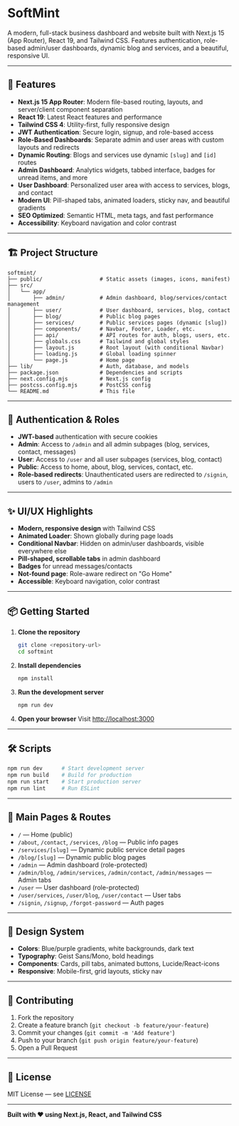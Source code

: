 # SoftMint

A modern, full-stack business dashboard and website built with Next.js 15 (App Router), React 19, and Tailwind CSS. Features authentication, role-based admin/user dashboards, dynamic blog and services, and a beautiful, responsive UI.

---

## 🚀 Features

- **Next.js 15 App Router**: Modern file-based routing, layouts, and server/client component separation
- **React 19**: Latest React features and performance
- **Tailwind CSS 4**: Utility-first, fully responsive design
- **JWT Authentication**: Secure login, signup, and role-based access
- **Role-Based Dashboards**: Separate admin and user areas with custom layouts and redirects
- **Dynamic Routing**: Blogs and services use dynamic `[slug]` and `[id]` routes
- **Admin Dashboard**: Analytics widgets, tabbed interface, badges for unread items, and more
- **User Dashboard**: Personalized user area with access to services, blogs, and contact
- **Modern UI**: Pill-shaped tabs, animated loaders, sticky nav, and beautiful gradients
- **SEO Optimized**: Semantic HTML, meta tags, and fast performance
- **Accessibility**: Keyboard navigation and color contrast

---

## 🏗️ Project Structure

```
softmint/
├── public/                  # Static assets (images, icons, manifest)
├── src/
│   └── app/
│       ├── admin/           # Admin dashboard, blog/services/contact management
│       ├── user/            # User dashboard, services, blog, contact
│       ├── blog/            # Public blog pages
│       ├── services/        # Public services pages (dynamic [slug])
│       ├── components/      # Navbar, Footer, Loader, etc.
│       ├── api/             # API routes for auth, blogs, users, etc.
│       ├── globals.css      # Tailwind and global styles
│       ├── layout.js        # Root layout (with conditional Navbar)
│       ├── loading.js       # Global loading spinner
│       └── page.js          # Home page
├── lib/                     # Auth, database, and models
├── package.json             # Dependencies and scripts
├── next.config.mjs          # Next.js config
├── postcss.config.mjs       # PostCSS config
└── README.md                # This file
```

---

## 🔐 Authentication & Roles
- **JWT-based** authentication with secure cookies
- **Admin**: Access to `/admin` and all admin subpages (blog, services, contact, messages)
- **User**: Access to `/user` and all user subpages (services, blog, contact)
- **Public**: Access to home, about, blog, services, contact, etc.
- **Role-based redirects**: Unauthenticated users are redirected to `/signin`, users to `/user`, admins to `/admin`

---

## ✨ UI/UX Highlights
- **Modern, responsive design** with Tailwind CSS
- **Animated Loader**: Shown globally during page loads
- **Conditional Navbar**: Hidden on admin/user dashboards, visible everywhere else
- **Pill-shaped, scrollable tabs** in admin dashboard
- **Badges** for unread messages/contacts
- **Not-found page**: Role-aware redirect on "Go Home"
- **Accessible**: Keyboard navigation, color contrast

---

## 📦 Getting Started

1. **Clone the repository**
   ```bash
   git clone <repository-url>
   cd softmint
   ```
2. **Install dependencies**
   ```bash
   npm install
   ```
3. **Run the development server**
   ```bash
   npm run dev
   ```
4. **Open your browser**
   Visit [http://localhost:3000](http://localhost:3000)

---

## 🛠️ Scripts
```bash
npm run dev      # Start development server
npm run build    # Build for production
npm run start    # Start production server
npm run lint     # Run ESLint
```

---

## 🧩 Main Pages & Routes
- `/` — Home (public)
- `/about`, `/contact`, `/services`, `/blog` — Public info pages
- `/services/[slug]` — Dynamic public service detail pages
- `/blog/[slug]` — Dynamic public blog pages
- `/admin` — Admin dashboard (role-protected)
- `/admin/blog`, `/admin/services`, `/admin/contact`, `/admin/messages` — Admin tabs
- `/user` — User dashboard (role-protected)
- `/user/services`, `/user/blog`, `/user/contact` — User tabs
- `/signin`, `/signup`, `/forgot-password` — Auth pages

---

## 🎨 Design System
- **Colors**: Blue/purple gradients, white backgrounds, dark text
- **Typography**: Geist Sans/Mono, bold headings
- **Components**: Cards, pill tabs, animated buttons, Lucide/React-icons
- **Responsive**: Mobile-first, grid layouts, sticky nav

---

## 📝 Contributing
1. Fork the repository
2. Create a feature branch (`git checkout -b feature/your-feature`)
3. Commit your changes (`git commit -m 'Add feature'`)
4. Push to your branch (`git push origin feature/your-feature`)
5. Open a Pull Request

---

## 📄 License
MIT License — see [LICENSE](LICENSE)

---

**Built with ❤️ using Next.js, React, and Tailwind CSS**
